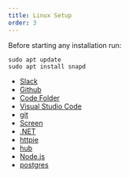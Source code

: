 ```yaml
---
title: Linux Setup
order: 3
---
```


Before starting any installation run:

```shell
sudo apt update
sudo apt install snapd
```

- [Slack](/lessons/setup-linux/slack)
- [Github](/lessons/setup-linux/github)
- [Code Folder](/lessons/setup-linux/code-folder)
- [Visual Studio Code](/lessons/setup-linux/vs-code)
- [git](/lessons/setup-linux/git)
- [Screen](/lessons/setup-linux/screen)
- [.NET](/lessons/setup-linux/dotnet)
- [httpie](/lessons/setup-linux/httpie)
- [hub](/lessons/setup-linux/hub)
- [Node.js](/lessons/setup-linux/nodejs)
- [postgres](/lessons/setup-linux/postgres)
